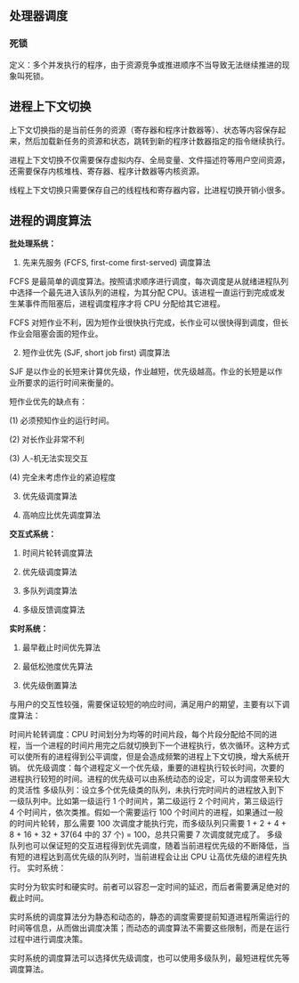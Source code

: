 <!--
 * @Author : Hu Jingbo
 * @Date   : 2021-11-19
-->

## 处理器调度

### 死锁

定义：多个并发执行的程序，由于资源竞争或推进顺序不当导致无法继续推进的现象叫死锁。

## 进程上下文切换

上下文切换指的是当前任务的资源（寄存器和程序计数器等）、状态等内容保存起来，然后加载新任务的资源和状态，跳转到新的程序计数器指定的指令继续执行。

进程上下文切换不仅需要保存虚拟内存、全局变量、文件描述符等用户空间资源，还需要保存内核堆栈、寄存器、程序计数器等内核资源。

线程上下文切换只需要保存自己的线程栈和寄存器内容，比进程切换开销小很多。

## 进程的调度算法

**批处理系统：**

1. 先来先服务 (FCFS, first-come first-served) 调度算法

FCFS 是最简单的调度算法。按照请求顺序进行调度，每次调度是从就绪进程队列中选择一个最先进入该队列的进程，为其分配 CPU。该进程一直运行到完成或发生某事件而阻塞后，进程调度程序才将 CPU 分配给其它进程。

FCFS 对短作业不利，因为短作业很快执行完成，长作业可以很快得到调度，但长作业会阻塞会面的短作业。

2. 短作业优先 (SJF, short job first) 调度算法

SJF 是以作业的长短来计算优先级，作业越短，优先级越高。作业的长短是以作业所要求的运行时间来衡量的。

短作业优先的缺点有：

(1) 必须预知作业的运行时间。

(2) 对长作业非常不利

(3) 人-机无法实现交互

(4) 完全未考虑作业的紧迫程度

3. 优先级调度算法

4. 高响应比优先调度算法

**交互式系统：**

1. 时间片轮转调度算法

2. 优先级调度算法

3. 多队列调度算法

4. 多级反馈调度算法

**实时系统：**

1. 最早截止时间优先算法

2. 最低松弛度优先算法

3. 优先级倒置算法

与用户的交互性较强，需要保证较短的响应时间，满足用户的期望，主要有以下调度算法：

时间片轮转调度：CPU 时间划分为均等的时间片段，每个片段分配给不同的进程，当一个进程的时间片用完之后就切换到下一个进程执行，依次循环。这种方式可以使所有的进程得到公平调度，但是会造成频繁的进程上下文切换，增大系统开销。
优先级调度：每个进程定义一个优先级，重要的进程执行较长时间，次要的进程执行较短的时间。进程的优先级可以由系统动态的设定，可以为调度带来较大的灵活性
多级队列：设立多个优先级类的队列，未执行完时间片的进程放入到下一级队列中。比如第一级运行 1 个时间片，第二级运行 2 个时间片，第三级运行 4 个时间片，依次类推。假如一个需要运行 100 个时间片的进程，如果通过一般的时间片轮转，那么需要 100 次调度才能执行完，而多级队列只需要 1 + 2 + 4 + 8 + 16 + 32 + 37(64 中的 37 个) = 100，总共只需要 7 次调度就完成了。
多级队列也可以保证短的交互进程得到优先调度，随着当前进程优先级的不断降低，当有短的进程达到高优先级的队列时，当前进程会让出 CPU 让高优先级的进程先执行。
实时系统：

实时分为软实时和硬实时。前者可以容忍一定时间的延迟，而后者需要满足绝对的截止时间。

实时系统的调度算法分为静态和动态的，静态的调度需要提前知道进程所需运行的时间等信息，从而做出调度决策；而动态的调度算法不需要这些限制，而是在运行过程中进行调度决策。

实时系统的调度算法可以选择优先级调度，也可以使用多级队列，最短进程优先等调度算法。
